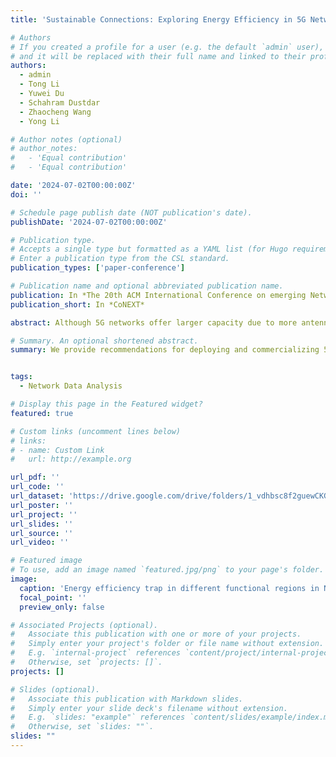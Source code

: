 ```yaml
---
title: 'Sustainable Connections: Exploring Energy Efficiency in 5G Networks'

# Authors
# If you created a profile for a user (e.g. the default `admin` user), write the username (folder name) here
# and it will be replaced with their full name and linked to their profile.
authors:
  - admin
  - Tong Li
  - Yuwei Du
  - Schahram Dustdar
  - Zhaocheng Wang
  - Yong Li

# Author notes (optional)
# author_notes:
#   - 'Equal contribution'
#   - 'Equal contribution'

date: '2024-07-02T00:00:00Z'
doi: ''

# Schedule page publish date (NOT publication's date).
publishDate: '2024-07-02T00:00:00Z'

# Publication type.
# Accepts a single type but formatted as a YAML list (for Hugo requirements).
# Enter a publication type from the CSL standard.
publication_types: ['paper-conference']

# Publication name and optional abbreviated publication name.
publication: In *The 20th ACM International Conference on emerging Networking EXperiments and Technologies (CoNEXT 2024)*
publication_short: In *CoNEXT*

abstract: Although 5G networks offer larger capacity due to more antennas and larger bandwidths, their increased energy consumption is concerning. This paper investigates energy consumption issues from widespread 5G deployment using city-scale real-world mobile network data. Our dataset includes traffic volume, energy consumption, and base station attributes spanning May 2022, July 2023, and April 2024, covering over 10,000 4G and 5,000 5G base stations. A portion of the dataset is published on Google Drive. We develop high-accuracy models to profile 4G and 5G base station energy consumption, revealing 5G inefficiencies under low traffic loads. We identify energy efficiency traps where network energy efficiency drops post-5G deployment. Our study estimates the recovery time from energy efficiency traps, emphasizes that different functional regions have varying recovery levels, and analyzes the reasons for these differences. We provide recommendations for deploying and commercializing 5G networks to promote sustainable 5G connectivity.

# Summary. An optional shortened abstract.
summary: We provide recommendations for deploying and commercializing 5G networks to promote sustainable 5G connectivity. [Dataset](https://drive.google.com/drive/folders/1_vdhbsc8f2guewCKGeRaWBU9fk88FMj5)


tags:
  - Network Data Analysis

# Display this page in the Featured widget?
featured: true

# Custom links (uncomment lines below)
# links:
# - name: Custom Link
#   url: http://example.org

url_pdf: ''
url_code: ''
url_dataset: 'https://drive.google.com/drive/folders/1_vdhbsc8f2guewCKGeRaWBU9fk88FMj5'
url_poster: ''
url_project: ''
url_slides: ''
url_source: ''
url_video: ''

# Featured image
# To use, add an image named `featured.jpg/png` to your page's folder.
image:
  caption: 'Energy efficiency trap in different functional regions in Nanchang.'
  focal_point: ''
  preview_only: false

# Associated Projects (optional).
#   Associate this publication with one or more of your projects.
#   Simply enter your project's folder or file name without extension.
#   E.g. `internal-project` references `content/project/internal-project/index.md`.
#   Otherwise, set `projects: []`.
projects: []

# Slides (optional).
#   Associate this publication with Markdown slides.
#   Simply enter your slide deck's filename without extension.
#   E.g. `slides: "example"` references `content/slides/example/index.md`.
#   Otherwise, set `slides: ""`.
slides: ""
---
```

